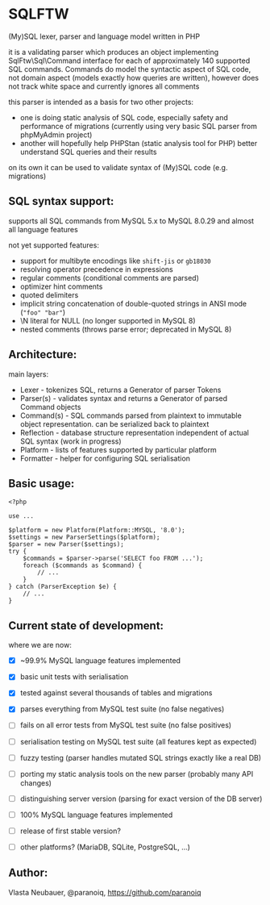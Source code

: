 # SQLFTW

(My)SQL lexer, parser and language model written in PHP

it is a validating parser which produces an object implementing SqlFtw\Sql\Command interface
for each of approximately 140 supported SQL commands. Commands do model the syntactic aspect of SQL code,
not domain aspect (models exactly how queries are written), however does not track white space and currently 
ignores all comments

this parser is intended as a basis for two other projects:
- one is doing static analysis of SQL code, especially safety and performance of migrations (currently using very basic SQL parser from phpMyAdmin project)
- another will hopefully help PHPStan (static analysis tool for PHP) better understand SQL queries and their results

on its own it can be used to validate syntax of (My)SQL code (e.g. migrations)


SQL syntax support:
-------------------

supports all SQL commands from MySQL 5.x to MySQL 8.0.29 and almost all language features

not yet supported features:
- support for multibyte encodings like `shift-jis` or `gb18030`
- resolving operator precedence in expressions
- regular comments (conditional comments are parsed)
- optimizer hint comments
- quoted delimiters
- implicit string concatenation of double-quoted strings in ANSI mode (`"foo" "bar"`)
- \N literal for NULL (no longer supported in MySQL 8)
- nested comments (throws parse error; deprecated in MySQL 8)


Architecture:
-------------

main layers:
- Lexer - tokenizes SQL, returns a Generator of parser Tokens
- Parser(s) - validates syntax and returns a Generator of parsed Command objects
- Command(s) - SQL commands parsed from plaintext to immutable object representation. can be serialized back to plaintext
- Reflection - database structure representation independent of actual SQL syntax (work in progress)
- Platform - lists of features supported by particular platform
- Formatter - helper for configuring SQL serialisation


Basic usage:
------------

```
<?php

use ...

$platform = new Platform(Platform::MYSQL, '8.0');
$settings = new ParserSettings($platform);
$parser = new Parser($settings);
try {
    $commands = $parser->parse('SELECT foo FROM ...');
    foreach ($commands as $command) {
        // ...
    }
} catch (ParserException $e) {
    // ...
}
```


Current state of development:
-----------------------------

where we are now:
- [x] ~99.9% MySQL language features implemented
- [x] basic unit tests with serialisation
- [x] tested against several thousands of tables and migrations
- [x] parses everything from MySQL test suite (no false negatives)
- [ ] fails on all error tests from MySQL test suite (no false positives)
- [ ] serialisation testing on MySQL test suite (all features kept as expected)
- [ ] fuzzy testing (parser handles mutated SQL strings exactly like a real DB)
- [ ] porting my static analysis tools on the new parser (probably many API changes)
- [ ] distinguishing server version (parsing for exact version of the DB server)
- [ ] 100% MySQL language features implemented
- [ ] release of first stable version?
- [ ] other platforms? (MariaDB, SQLite, PostgreSQL, ...)


Author:
-------

Vlasta Neubauer, @paranoiq, https://github.com/paranoiq
